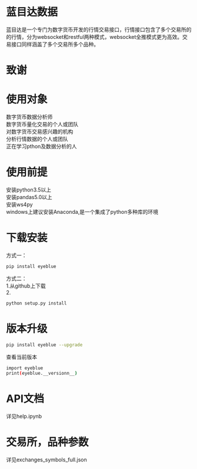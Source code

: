 # 蓝目达数据
蓝目达是一个专门为数字货币开发的行情交易接口，行情接口包含了多个交易所的的行情，分为websocket和restful两种模式，websocket全推模式更为高效。交易接口同样涵盖了多个交易所多个品种。

# 致谢

# 使用对象 
数字货币数据分析师\
数字货币量化交易的个人或团队\
对数字货币交易感兴趣的机构\
分析行情数据的个人或团队\
正在学习pthon及数据分析的人


# 使用前提
安装python3.5以上\
安装pandas5.0以上\
安装ws4py\
windows上建议安装Anaconda,是一个集成了python多种库的环境


# 下载安装
方式一：
```bash
pip install eyeblue
```
方式二：\
1.从github上下载\
2.
```bash
python setup.py install
```

# 版本升级
```bash
pip install eyeblue --upgrade
```
查看当前版本

```bash
import eyeblue
print(eyeblue.__versionn__)
```



# API文档

详见help.ipynb

# 交易所，品种参数

详见exchanges_symbols_full.json
